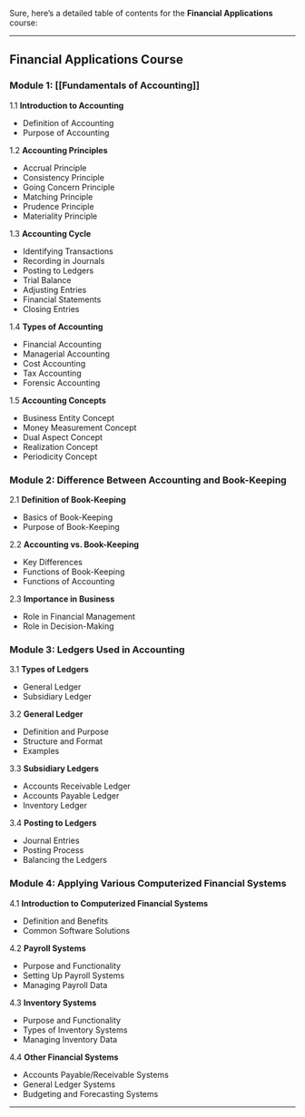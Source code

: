Sure, here’s a detailed table of contents for the **Financial Applications** course:

---

## Financial Applications Course

### Module 1: [[Fundamentals of Accounting]]
1.1 **Introduction to Accounting**
   - Definition of Accounting
   - Purpose of Accounting

1.2 **Accounting Principles**
   - Accrual Principle
   - Consistency Principle
   - Going Concern Principle
   - Matching Principle
   - Prudence Principle
   - Materiality Principle

1.3 **Accounting Cycle**
   - Identifying Transactions
   - Recording in Journals
   - Posting to Ledgers
   - Trial Balance
   - Adjusting Entries
   - Financial Statements
   - Closing Entries

1.4 **Types of Accounting**
   - Financial Accounting
   - Managerial Accounting
   - Cost Accounting
   - Tax Accounting
   - Forensic Accounting

1.5 **Accounting Concepts**
   - Business Entity Concept
   - Money Measurement Concept
   - Dual Aspect Concept
   - Realization Concept
   - Periodicity Concept

### Module 2: Difference Between Accounting and Book-Keeping
2.1 **Definition of Book-Keeping**
   - Basics of Book-Keeping
   - Purpose of Book-Keeping

2.2 **Accounting vs. Book-Keeping**
   - Key Differences
   - Functions of Book-Keeping
   - Functions of Accounting

2.3 **Importance in Business**
   - Role in Financial Management
   - Role in Decision-Making

### Module 3: Ledgers Used in Accounting
3.1 **Types of Ledgers**
   - General Ledger
   - Subsidiary Ledger

3.2 **General Ledger**
   - Definition and Purpose
   - Structure and Format
   - Examples

3.3 **Subsidiary Ledgers**
   - Accounts Receivable Ledger
   - Accounts Payable Ledger
   - Inventory Ledger

3.4 **Posting to Ledgers**
   - Journal Entries
   - Posting Process
   - Balancing the Ledgers

### Module 4: Applying Various Computerized Financial Systems
4.1 **Introduction to Computerized Financial Systems**
   - Definition and Benefits
   - Common Software Solutions

4.2 **Payroll Systems**
   - Purpose and Functionality
   - Setting Up Payroll Systems
   - Managing Payroll Data

4.3 **Inventory Systems**
   - Purpose and Functionality
   - Types of Inventory Systems
   - Managing Inventory Data

4.4 **Other Financial Systems**
   - Accounts Payable/Receivable Systems
   - General Ledger Systems
   - Budgeting and Forecasting Systems

---
